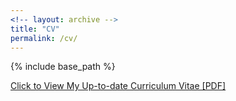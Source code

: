 ```yaml
---
<!-- layout: archive -->
title: "CV"
permalink: /cv/
---
```


{% include base_path %}

[Click to View My Up-to-date Curriculum Vitae [PDF]](http://lichengzh.github.io/files/ov.pdf)

<!-- <embed src="http://lichengzh.github.io/files/ov.pdf" width="650" height="1800" type='application/pdf'> -->
